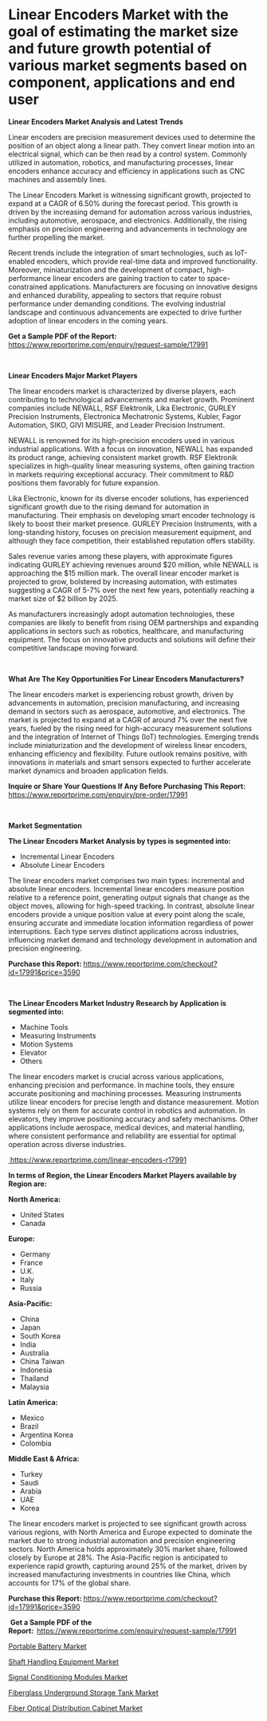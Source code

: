 <p><h1>Linear Encoders Market with the goal of estimating the market size and future growth potential of various market segments based on component, applications and end user</h1></p><p><strong>Linear Encoders Market Analysis and Latest Trends</strong></p>
<p><p>Linear encoders are precision measurement devices used to determine the position of an object along a linear path. They convert linear motion into an electrical signal, which can be then read by a control system. Commonly utilized in automation, robotics, and manufacturing processes, linear encoders enhance accuracy and efficiency in applications such as CNC machines and assembly lines.</p><p>The Linear Encoders Market is witnessing significant growth, projected to expand at a CAGR of 6.50% during the forecast period. This growth is driven by the increasing demand for automation across various industries, including automotive, aerospace, and electronics. Additionally, the rising emphasis on precision engineering and advancements in technology are further propelling the market.</p><p>Recent trends include the integration of smart technologies, such as IoT-enabled encoders, which provide real-time data and improved functionality. Moreover, miniaturization and the development of compact, high-performance linear encoders are gaining traction to cater to space-constrained applications. Manufacturers are focusing on innovative designs and enhanced durability, appealing to sectors that require robust performance under demanding conditions. The evolving industrial landscape and continuous advancements are expected to drive further adoption of linear encoders in the coming years.</p></p>
<p><strong>Get a Sample PDF of the Report:&nbsp;</strong> <a href="https://www.reportprime.com/enquiry/request-sample/17991?utm_campaign=2011&utm_medium=2&utm_source=Github&utm_content=ia&utm_term=18032025&utm_id=linear-encoders">https://www.reportprime.com/enquiry/request-sample/17991</a></p>
<p>&nbsp;</p>
<p><strong>Linear Encoders Major Market Players</strong></p>
<p><p>The linear encoders market is characterized by diverse players, each contributing to technological advancements and market growth. Prominent companies include NEWALL, RSF Elektronik, Lika Electronic, GURLEY Precision Instruments, Electronica Mechatronic Systems, Kubler, Fagor Automation, SIKO, GIVI MISURE, and Leader Precision Instrument. </p><p>NEWALL is renowned for its high-precision encoders used in various industrial applications. With a focus on innovation, NEWALL has expanded its product range, achieving consistent market growth. RSF Elektronik specializes in high-quality linear measuring systems, often gaining traction in markets requiring exceptional accuracy. Their commitment to R&D positions them favorably for future expansion.</p><p>Lika Electronic, known for its diverse encoder solutions, has experienced significant growth due to the rising demand for automation in manufacturing. Their emphasis on developing smart encoder technology is likely to boost their market presence. GURLEY Precision Instruments, with a long-standing history, focuses on precision measurement equipment, and although they face competition, their established reputation offers stability.</p><p>Sales revenue varies among these players, with approximate figures indicating GURLEY achieving revenues around $20 million, while NEWALL is approaching the $15 million mark. The overall linear encoder market is projected to grow, bolstered by increasing automation, with estimates suggesting a CAGR of 5-7% over the next few years, potentially reaching a market size of $2 billion by 2025. </p><p>As manufacturers increasingly adopt automation technologies, these companies are likely to benefit from rising OEM partnerships and expanding applications in sectors such as robotics, healthcare, and manufacturing equipment. The focus on innovative products and solutions will define their competitive landscape moving forward.</p></p>
<p>&nbsp;</p>
<p><strong>What Are The Key Opportunities For Linear Encoders Manufacturers?</strong></p>
<p><p>The linear encoders market is experiencing robust growth, driven by advancements in automation, precision manufacturing, and increasing demand in sectors such as aerospace, automotive, and electronics. The market is projected to expand at a CAGR of around 7% over the next five years, fueled by the rising need for high-accuracy measurement solutions and the integration of Internet of Things (IoT) technologies. Emerging trends include miniaturization and the development of wireless linear encoders, enhancing efficiency and flexibility. Future outlook remains positive, with innovations in materials and smart sensors expected to further accelerate market dynamics and broaden application fields.</p></p>
<p><strong>Inquire or Share Your Questions If Any Before Purchasing This Report:</strong> <a href="https://www.reportprime.com/enquiry/pre-order/17991?utm_campaign=2011&utm_medium=2&utm_source=Github&utm_content=ia&utm_term=18032025&utm_id=linear-encoders">https://www.reportprime.com/enquiry/pre-order/17991</a></p>
<p>&nbsp;</p>
<p><strong>Market Segmentation</strong></p>
<p><strong>The Linear Encoders Market Analysis by types is segmented into:</strong></p>
<p><ul><li>Incremental Linear Encoders</li><li>Absolute Linear Encoders</li></ul></p>
<p><p>The linear encoders market comprises two main types: incremental and absolute linear encoders. Incremental linear encoders measure position relative to a reference point, generating output signals that change as the object moves, allowing for high-speed tracking. In contrast, absolute linear encoders provide a unique position value at every point along the scale, ensuring accurate and immediate location information regardless of power interruptions. Each type serves distinct applications across industries, influencing market demand and technology development in automation and precision engineering.</p></p>
<p><strong>Purchase this Report:&nbsp;</strong><a href="https://www.reportprime.com/checkout?id=17991&price=3590&utm_campaign=2011&utm_medium=2&utm_source=Github&utm_content=ia&utm_term=18032025&utm_id=linear-encoders">https://www.reportprime.com/checkout?id=17991&price=3590</a></p>
<p>&nbsp;</p>
<p><strong>The Linear Encoders Market Industry Research by Application is segmented into:</strong></p>
<p><ul><li>Machine Tools</li><li>Measuring Instruments</li><li>Motion Systems</li><li>Elevator</li><li>Others</li></ul></p>
<p><p>The linear encoders market is crucial across various applications, enhancing precision and performance. In machine tools, they ensure accurate positioning and machining processes. Measuring instruments utilize linear encoders for precise length and distance measurement. Motion systems rely on them for accurate control in robotics and automation. In elevators, they improve positioning accuracy and safety mechanisms. Other applications include aerospace, medical devices, and material handling, where consistent performance and reliability are essential for optimal operation across diverse industries.</p></p>
<p><a href="https://www.reportprime.com/linear-encoders-r17991?utm_campaign=2011&utm_medium=2&utm_source=Github&utm_content=ia&utm_term=18032025&utm_id=linear-encoders">&nbsp;https://www.reportprime.com/linear-encoders-r17991</a></p>
<p><strong>In terms of Region, the Linear Encoders Market Players available by Region are:</strong></p>
<p>
    <p> <strong> North America: </strong>
        <ul>
            <li>United States</li>
            <li>Canada</li>
        </ul>
        </p> 
    <p> <strong> Europe: </strong>
        <ul>
            <li>Germany</li>
            <li>France</li>
            <li>U.K.</li>
            <li>Italy</li>
            <li>Russia</li>
        </ul>
        </p> 
    <p> <strong> Asia-Pacific: </strong>
        <ul>
            <li>China</li>
            <li>Japan</li>
            <li>South Korea</li>
            <li>India</li>
            <li>Australia</li>
            <li>China Taiwan</li>
            <li>Indonesia</li>
            <li>Thailand</li>
            <li>Malaysia</li>
        </ul>
        </p> 
    <p> <strong> Latin America: </strong>
        <ul>
            <li>Mexico</li>
            <li>Brazil</li>
            <li>Argentina Korea</li>
            <li>Colombia</li>
        </ul>
        </p> 
    <p> <strong> Middle East & Africa: </strong>
        <ul>
            <li>Turkey</li>
            <li>Saudi</li>
            <li>Arabia</li>
            <li>UAE</li>
            <li>Korea</li>
        </ul>
    </p>
    </p>
<p><p>The linear encoders market is projected to see significant growth across various regions, with North America and Europe expected to dominate the market due to strong industrial automation and precision engineering sectors. North America holds approximately 30% market share, followed closely by Europe at 28%. The Asia-Pacific region is anticipated to experience rapid growth, capturing around 25% of the market, driven by increased manufacturing investments in countries like China, which accounts for 17% of the global share.</p></p>
<p><strong>Purchase this Report: </strong><a href="https://www.reportprime.com/checkout?id=17991&price=3590&utm_campaign=2011&utm_medium=2&utm_source=Github&utm_content=ia&utm_term=18032025&utm_id=linear-encoders">https://www.reportprime.com/checkout?id=17991&price=3590</a></p>
<p>&nbsp;<strong>Get a Sample PDF of the Report:&nbsp;&nbsp;</strong><a href="https://www.reportprime.com/enquiry/request-sample/17991?utm_campaign=2011&utm_medium=2&utm_source=Github&utm_content=ia&utm_term=18032025&utm_id=linear-encoders">https://www.reportprime.com/enquiry/request-sample/17991</a></p>
<p><strong></strong></p>
<p><p><a href="https://github.com/artussavasrv/Market-Research-Report-List-1/blob/main/portable-battery-market.md?utm_campaign=2011&utm_medium=2&utm_source=Github&utm_content=ia&utm_term=18032025&utm_id=linear-encoders">Portable Battery Market</a></p><p><a href="https://www.linkedin.com/pulse/shaft-handling-equipment-market-demand-revenue-growth-blgxf?utm_campaign=2011&utm_medium=2&utm_source=Github&utm_content=ia&utm_term=18032025&utm_id=linear-encoders">Shaft Handling Equipment Market</a></p><p><a href="https://github.com/abbasgwiltke/Market-Research-Report-List-1/blob/main/signal-conditioning-modules-market.md?utm_campaign=2011&utm_medium=2&utm_source=Github&utm_content=ia&utm_term=18032025&utm_id=linear-encoders">Signal Conditioning Modules Market</a></p><p><a href="https://www.linkedin.com/pulse/comprehensive-overview-fiberglass-underground-storage-tank-market-vkntf?utm_campaign=2011&utm_medium=2&utm_source=Github&utm_content=ia&utm_term=18032025&utm_id=linear-encoders">Fiberglass Underground Storage Tank Market</a></p><p><a href="https://www.linkedin.com/pulse/fiber-optical-distribution-cabinet-market-overview-2025-odlaf?utm_campaign=2011&utm_medium=2&utm_source=Github&utm_content=ia&utm_term=18032025&utm_id=linear-encoders">Fiber Optical Distribution Cabinet Market</a></p></p>